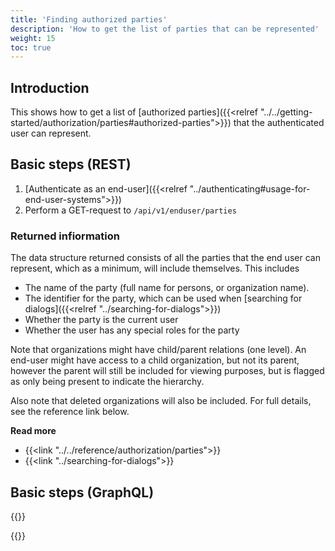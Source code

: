 ```yaml
---
title: 'Finding authorized parties'
description: 'How to get the list of parties that can be represented'
weight: 15
toc: true
---
```


## Introduction

This shows how to get a list of [authorized parties]({{<relref "../../getting-started/authorization/parties#authorized-parties">}}) that the authenticated user can represent.

## Basic steps (REST)

1. [Authenticate as an end-user]({{<relref "../authenticating#usage-for-end-user-systems">}})
2. Perform a GET-request to `/api/v1/enduser/parties`

### Returned infiormation

The data structure returned consists of all the parties that the end user can represent, which as a minimum, will include themselves. This includes
* The name of the party (full name for persons, or organization name).
* The identifier for the party, which can be used when [searching for dialogs]({{<relref "../searching-for-dialogs">}})
* Whether the party is the current user
* Whether the user has any special roles for the party

Note that organizations might have child/parent relations (one level). An end-user might have access to a child organization, but not its parent, however the parent will still be included for viewing purposes, but is flagged as only being present to indicate the hierarchy. 

Also note that deleted organizations will also be included. For full details, see the reference link below.

**Read more**
* {{<link "../../reference/authorization/parties">}}
* {{<link "../searching-for-dialogs">}}

## Basic steps (GraphQL)

{{<notyetwritten>}}

{{<children />}}
